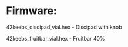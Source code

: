 # Firmware:

42keebs_discipad_vial.hex - Discipad with knob

42keebs_fruitbar_vial.hex - Fruitbar 40%